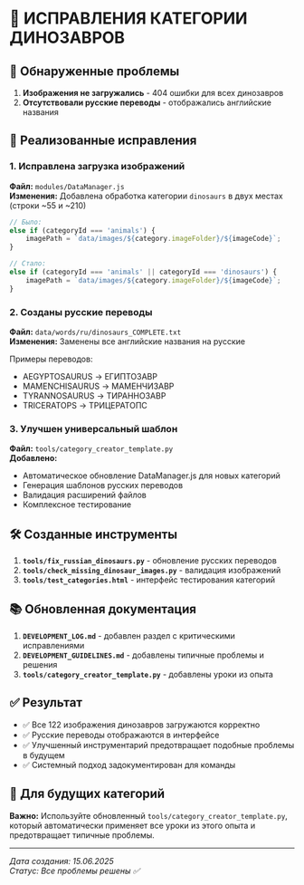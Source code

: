 # 🦕 ИСПРАВЛЕНИЯ КАТЕГОРИИ ДИНОЗАВРОВ

## 🚨 Обнаруженные проблемы

1. **Изображения не загружались** - 404 ошибки для всех динозавров
2. **Отсутствовали русские переводы** - отображались английские названия

## 🔧 Реализованные исправления

### 1. Исправлена загрузка изображений
**Файл:** `modules/DataManager.js`  
**Изменения:** Добавлена обработка категории `dinosaurs` в двух местах (строки ~55 и ~210)

```javascript
// Было:
else if (categoryId === 'animals') {
    imagePath = `data/images/${category.imageFolder}/${imageCode}`;
}

// Стало:
else if (categoryId === 'animals' || categoryId === 'dinosaurs') {
    imagePath = `data/images/${category.imageFolder}/${imageCode}`;
}
```

### 2. Созданы русские переводы
**Файл:** `data/words/ru/dinosaurs_COMPLETE.txt`  
**Изменения:** Заменены все английские названия на русские

Примеры переводов:
- AEGYPTOSAURUS → ЕГИПТОЗАВР
- MAMENCHISAURUS → МАМЕНЧИЗАВР  
- TYRANNOSAURUS → ТИРАННОЗАВР
- TRICERATOPS → ТРИЦЕРАТОПС

### 3. Улучшен универсальный шаблон
**Файл:** `tools/category_creator_template.py`  
**Добавлено:**
- Автоматическое обновление DataManager.js для новых категорий
- Генерация шаблонов русских переводов
- Валидация расширений файлов
- Комплексное тестирование

## 🛠️ Созданные инструменты

1. **`tools/fix_russian_dinosaurs.py`** - обновление русских переводов
2. **`tools/check_missing_dinosaur_images.py`** - валидация изображений  
3. **`tools/test_categories.html`** - интерфейс тестирования категорий

## 📚 Обновленная документация

1. **`DEVELOPMENT_LOG.md`** - добавлен раздел с критическими исправлениями
2. **`DEVELOPMENT_GUIDELINES.md`** - добавлены типичные проблемы и решения
3. **`tools/category_creator_template.py`** - добавлены уроки из опыта

## ✅ Результат

- ✅ Все 122 изображения динозавров загружаются корректно
- ✅ Русские переводы отображаются в интерфейсе
- ✅ Улучшенный инструментарий предотвращает подобные проблемы в будущем
- ✅ Системный подход задокументирован для команды

## 🎯 Для будущих категорий

**Важно:** Используйте обновленный `tools/category_creator_template.py`, который автоматически применяет все уроки из этого опыта и предотвращает типичные проблемы.

---

*Дата создания: 15.06.2025*  
*Статус: Все проблемы решены ✅* 